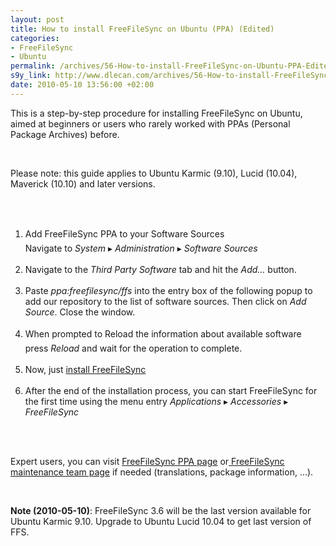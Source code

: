 ```yaml
--- 
layout: post
title: How to install FreeFileSync on Ubuntu (PPA) (Edited)
categories: 
- FreeFileSync
- Ubuntu
permalink: /archives/56-How-to-install-FreeFileSync-on-Ubuntu-PPA-Edited.html
s9y_link: http://www.dlecan.com/archives/56-How-to-install-FreeFileSync-on-Ubuntu-PPA-Edited.html
date: 2010-05-10 13:56:00 +02:00
---
```

<p>This is a step-by-step procedure for installing FreeFileSync on Ubuntu, aimed at beginners or users who rarely worked with PPAs (Personal Package Archives) before.</p> <br />
<p>Please note: this guide applies to Ubuntu Karmic (9.10), Lucid (10.04), Maverick (10.10) and later versions.<br /></p> <br />
<ol> <br />
<li>Add FreeFileSync PPA to your Software Sources<br />Navigate to <em>System</em> &#9656; <em>Administration</em> &#9656; <em>Software Sources</em></li> <br />
<li>Navigate to the <em>Third Party Software</em> tab and hit the <em>Add...</em> button. <br /></li> <br />
<li>Paste <em>ppa:freefilesync/ffs</em> into the entry box of the following popup to add our repository to the list of software sources. Then click on <em>Add Source</em>. Close the window.<br /></li> <br />
<li>When prompted to Reload the information about available software press <em>Reload</em> and wait for the operation to complete. <br /></li> <br />
<li>Now, just <a title="Install FreeFileSync" href="apt://freefilesync">install FreeFileSync</a><br /></li> <br />
<li>After the end of the installation process, you can start FreeFileSync for the first time using the menu entry <em>Applications</em> &#9656; <em>Accessories</em> &#9656; <em>FreeFileSync</em></li> <br />
</ol> <br />
<p>Expert users, you can visit <a href="https://launchpad.net/~freefilesync/+archive/ffs">FreeFileSync PPA page</a> or<a href="https://launchpad.net/~freefilesync"> FreeFileSync maintenance team page</a> if needed (translations, package information, ...).</p> <br />
<p><strong>Note (2010-05-10)</strong>: FreeFileSync 3.6 will be the last version available for Ubuntu Karmic 9.10. Upgrade to Ubuntu Lucid 10.04 to get last version of FFS.<br /></p>
